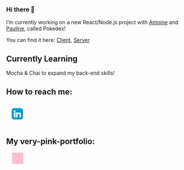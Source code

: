 ### Hi there 👋


I’m currently working on a new React/Node.js project with [Antoine](https://github.com/skiimcdogg) and [Pauline](https://github.com/Iron-Popi), called Pokedex!
 
You can find it here: 
[Client](https://github.com/skiimcdogg/Project-Pokedex-Client), 
[Server](https://github.com/skiimcdogg/Project-Pokedex-Server)


## Currently Learning

Mocha & Chai to expand my back-end skills!


## How to reach me: 

[<img src="images/github-logo.png" alt="github-logo" width="60" />](https://www.linkedin.com/in/claire-sayart/)

## My very-pink-portfolio:


&nbsp;&nbsp;&nbsp;&nbsp;[<img src="images/pink-portfolio.png" alt="pink-logo" width="30" />](https://www.clairesayart.fr/)




